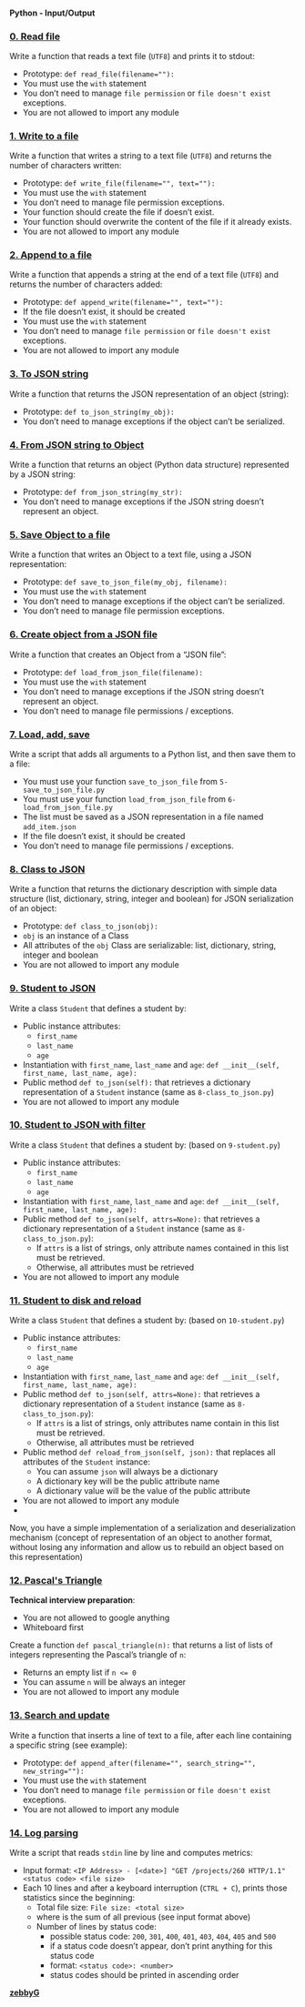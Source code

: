 ####  <strong>Python - Input/Output</strong>


### [0. Read file](0-read_file.py)

Write a function that reads a text file (`UTF8`) and prints it to stdout:

- Prototype: `def read_file(filename=""):`
- You must use the `with` statement
- You don’t need to manage `file permission` or `file doesn't exist` exceptions.
- You are not allowed to import any module

### [1. Write to a file](1-write_file.py)

Write a function that writes a string to a text file (`UTF8`) and returns the number of characters written:

- Prototype: `def write_file(filename="", text=""):`
- You must use the `with` statement
- You don’t need to manage file permission exceptions.
- Your function should create the file if doesn’t exist.
- Your function should overwrite the content of the file if it already exists.
- You are not allowed to import any module

### [2. Append to a file](2-append_write.py)

Write a function that appends a string at the end of a text file (`UTF8`) and returns the number of characters added:

- Prototype: `def append_write(filename="", text=""):`
- If the file doesn’t exist, it should be created
- You must use the `with` statement
- You don’t need to manage `file permission` or `file doesn't exist` exceptions.
- You are not allowed to import any module

### [3. To JSON string](3-to_json_string.py)

Write a function that returns the JSON representation of an object (string):

- Prototype: `def to_json_string(my_obj):`
- You don’t need to manage exceptions if the object can’t be serialized.

### [4. From JSON string to Object](4-from_json_string.py)

Write a function that returns an object (Python data structure) represented by a JSON string:

- Prototype: `def from_json_string(my_str):`
- You don’t need to manage exceptions if the JSON string doesn’t represent an object.

### [5. Save Object to a file](5-save_to_json_file.py)

Write a function that writes an Object to a text file, using a JSON representation:

- Prototype: `def save_to_json_file(my_obj, filename):`
- You must use the `with` statement
- You don’t need to manage exceptions if the object can’t be serialized.
- You don’t need to manage file permission exceptions.

### [6. Create object from a JSON file](6-load_from_json_file.py)

Write a function that creates an Object from a “JSON file”:

- Prototype: `def load_from_json_file(filename):`
- You must use the `with` statement
- You don’t need to manage exceptions if the JSON string doesn’t represent an object.
- You don’t need to manage file permissions / exceptions.

### [7. Load, add, save](7-add_item.py)

Write a script that adds all arguments to a Python list, and then save them to a file:

- You must use your function `save_to_json_file` from `5-save_to_json_file.py`
- You must use your function `load_from_json_file` from `6-load_from_json_file.py`
- The list must be saved as a JSON representation in a file named `add_item.json`
- If the file doesn’t exist, it should be created
- You don’t need to manage file permissions / exceptions.

### [8. Class to JSON](8-class_to_json.py)

Write a function that returns the dictionary description with simple data structure (list, dictionary, string, integer and boolean) for JSON serialization of an object:

- Prototype: `def class_to_json(obj):`
- `obj` is an instance of a Class
- All attributes of the `obj` Class are serializable: list, dictionary, string, integer and boolean
- You are not allowed to import any module

### [9. Student to JSON](9-student.py)

Write a class `Student` that defines a student by:

- Public instance attributes:
    - `first_name`
    - `last_name`
    - `age`
- Instantiation with `first_name`, `last_name` and `age`: `def __init__(self, first_name, last_name, age):`
- Public method `def to_json(self):` that retrieves a dictionary representation of a `Student` instance (same as `8-class_to_json.py`)
- You are not allowed to import any module

### [10. Student to JSON with filter](10-student.py)

Write a class `Student` that defines a student by: (based on `9-student.py`)

- Public instance attributes:
    - `first_name`
    - `last_name`
    - `age`
- Instantiation with `first_name`, `last_name` and `age`: `def __init__(self, first_name, last_name, age):`
- Public method `def to_json(self, attrs=None):` that retrieves a dictionary representation of a `Student` instance (same as `8-class_to_json.py`):
    - If `attrs` is a list of strings, only attribute names contained in this list must be retrieved.
    - Otherwise, all attributes must be retrieved
- You are not allowed to import any module

### [11. Student to disk and reload](11-student.py)

Write a class `Student` that defines a student by: (based on `10-student.py`)

- Public instance attributes:
    - `first_name`
    - `last_name`
    - `age`
- Instantiation with `first_name`, `last_name` and `age`: `def __init__(self, first_name, last_name, age):`
- Public method `def to_json(self, attrs=None):` that retrieves a dictionary representation of a `Student` instance (same as `8-class_to_json.py`):
    - If `attrs` is a list of strings, only attributes name contain in this list must be retrieved.
    - Otherwise, all attributes must be retrieved
- Public method `def reload_from_json(self, json):` that replaces all attributes of the `Student` instance:
    - You can assume `json` will always be a dictionary
    - A dictionary key will be the public attribute name
    - A dictionary value will be the value of the public attribute
- You are not allowed to import any module
- 
Now, you have a simple implementation of a serialization and deserialization mechanism (concept of representation of an object to another format, without losing any information and allow us to rebuild an object based on this representation)

### [12. Pascal's Triangle](12-pascal_triangle.py)

<strong>Technical interview preparation</strong>:

- You are not allowed to google anything
- Whiteboard first

Create a function `def pascal_triangle(n):` that returns a list of lists of integers representing the Pascal’s triangle of `n`:

- Returns an empty list if `n <= 0`
- You can assume `n` will be always an integer
- You are not allowed to import any module

### [13. Search and update](100-append_after.py)

Write a function that inserts a line of text to a file, after each line containing a specific string (see example):

- Prototype: `def append_after(filename="", search_string="", new_string=""):`
- You must use the `with` statement
- You don’t need to manage `file permission` or `file doesn't exist` exceptions.
- You are not allowed to import any module

### [14. Log parsing](101-stats.py)

Write a script that reads `stdin` line by line and computes metrics:

- Input format: `<IP Address> - [<date>] "GET /projects/260 HTTP/1.1" <status code> <file size>`
- Each 10 lines and after a keyboard interruption (`CTRL + C`), prints those statistics since the beginning:
    - Total file size: `File size: <total size>`
    - where is the sum of all previous (see input format above)
    - Number of lines by status code:
        - possible status code: `200`, `301`, `400`, `401`, `403`, `404`, `405` and `500`
        - if a status code doesn’t appear, don’t print anything for this status code
        - format: `<status code>: <number>`
        - status codes should be printed in ascending order


<a href="https://github.com/zebbyG?tab=repositories"><strong>zebbyG</strong></a>
